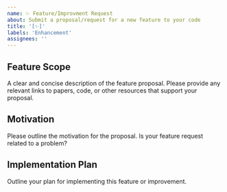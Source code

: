 ```yaml
---
name: ✨ Feature/Improvment Request
about: Submit a proposal/request for a new feature to your code
title: '[✨]'
labels: 'Enhancement'
assignees: ''
---
```


<!--- Provide a general summary of the request in the Title above -->

## Feature Scope 
A clear and concise description of the feature proposal. Please provide any relevant links to papers, code, or other resources that support your proposal.

## Motivation
Please outline the motivation for the proposal. Is your feature request related to a problem?

## Implementation Plan
Outline your plan for implementing this feature or improvement.
